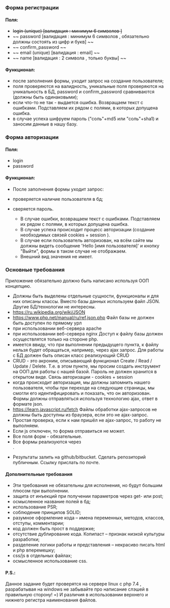 
### Форма регистрации
#### Поля:
  * ~~login (unique)    [валидация : минимум 6 символов ]~~
  * ~~ password          [валидация : минимум 6 символов , обязательно должны состоять из цифр и букв] ~~
  * ~~ confirm_password ~~
  * ~~ email (unique)    [валидация : email] ~~
  * ~~ name              [валидация : 2 символа , только буквы] ~~
#### Функционал:
  * после заполнения формы, уходит запрос на создание пользователя;
  * поля проверяются на валидность, уникальные поля проверяются на уникальность в БД, password и confirm_password сравниваются (должны быть одинаковыми);
  * если что-то не так - выдается ошибка. Возвращаем текст с ошибками. Подставляем их рядом с полями, в которых допущена ошибка.
  * в случае успеха шифруем пароль ("соль"+md5 или "соль"+sha1) и заносим данные в нашу базу.

### Форма авторизации
#### Поля:
  * login
  * password
#### Функционал:
* После заполнения формы уходит запрос:
* проверяется наличие пользователя в бд;
* сверяется пароль.

  * В случае ошибки, возвращаем текст с ошибками. Подставляем их рядом с полями, в которых допущена ошибка.
  * В случае успеха происходит процесс авторизации (создание необходимых связей cookies + session ).
  * В случае если пользователь авторизован, на всём сайте мы должны видеть сообщение 'Hello [имя пользователя]' и кнопку "Выйти", формы в таком случае не отображаем.
  *  Внешний вид значения не имеет.

### Основные требования
Приложение обязательно должно быть написано используя ООП концепцию.
 * Должны быть выделены отдельные сущности, функционалы и для них описаны классы.
Вместо базы данных используем файл JSON. Другие БД/технологии не интересны.
* https://ru.wikipedia.org/wiki/JSON
* https://www.php.net/manual/ru/ref.json.php
 Файл базы не должен быть доступен по прямому урл
*  при использовании веб-сервера apache
*  при использовании веб-сервера nginx
Доступ к файлу базы должен осуществлятся только на стороне php.
* имеется ввиду, что при выполнении предыдущего пункта, к файлу нельзя будет обращаться, например, через ajax запрос.
Для работы с БД должен быть описан класс реализующий CRUD
* CRUD - это акроним, описывающий функционал Create / Read / Update / Delete. Т.е. в этом пункте, мы просим создать инструмент на ООП для работы с нашей базой.
Пароль не должен хранится в открытом виде.
Связь авторизации  - cookies + session
* когда происходит авторизация, мы должны запомнить нашего пользователя, чтобы при переходе на следующие страницы, мы смогли его идентифицировать и показать, что он авторизован.
Формы должны отправляться используя технологию ajax, ответ в формате json.
* https://learn.javascript.ru/fetch
 Файлы обработки ajax-запросов не должны быть доступны из браузера, если это не ajax-запрос.
 * Простая проверка, если к нам пришёл не ajax-запрос, то работу не выполняем.
 * Если js отключен, то форма отправиться не может.
 * Все поля форм - обязательные.
 * Все формы реализуются через <form>.
 * Результаты залить на github/bitbucket. Сделать репозиторий публичным. Ссылку прислать по почте.


#### Дополнительные требования
  * Эти требования не обязательны для исполнения, но будут большим плюсом при выполнении.
  * защита от инъекций при получении параметров через get- или post;
  * осмысленное название полей в бд;
  * использование PSR;
  * соблюдение принципов SOLID;
  * разумное оформление кода – имена переменных, методов, классов, отступы, комментарии;
  * код должен быть прост в поддержке;
  * отсутствие дублирование кода. Копипаст – признак низкой культуры разработки;
  * разделение логики работы и представления – некрасиво писать html и php вперемешку;
  * css/js в отдельных файлах;
  * осмысленное использование css.

#### P.S.:
Данное задание будет проверятся на сервере linux с php 7.4 , разрабатывая на windows не забывайте про написание слэшей в правильную сторону! =)
И различия в использовании верхнего и нижнего регистра наименования файлов.
